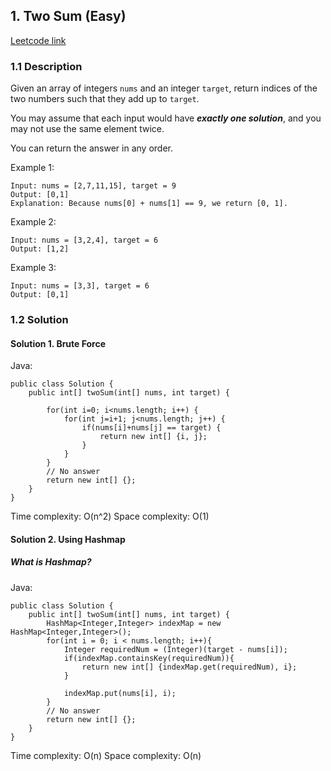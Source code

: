 ## 1. Two Sum (Easy)

[Leetcode link](https://leetcode.com/problems/two-sum/)

### 1.1 Description

Given an array of integers `nums` and an integer `target`, return indices of the two numbers such that they add up to `target`.

You may assume that each input would have **_exactly one solution_**, and you may not use the same element twice.

You can return the answer in any order.

Example 1:

    Input: nums = [2,7,11,15], target = 9
    Output: [0,1]
    Explanation: Because nums[0] + nums[1] == 9, we return [0, 1].

Example 2:

    Input: nums = [3,2,4], target = 6
    Output: [1,2]

Example 3:

    Input: nums = [3,3], target = 6
    Output: [0,1]

### 1.2 Solution

#### Solution 1. Brute Force

Java:

    public class Solution {
        public int[] twoSum(int[] nums, int target) {

            for(int i=0; i<nums.length; i++) {
                for(int j=i+1; j<nums.length; j++) {
                    if(nums[i]+nums[j] == target) {
                        return new int[] {i, j};
                    }
                }
            }
            // No answer
            return new int[] {};
        }
    }

Time complexity: O(n^2)
Space complexity: O(1)

#### Solution 2. Using Hashmap

##### What is Hashmap?

Java:

    public class Solution {
        public int[] twoSum(int[] nums, int target) {
            HashMap<Integer,Integer> indexMap = new HashMap<Integer,Integer>();
            for(int i = 0; i < nums.length; i++){
                Integer requiredNum = (Integer)(target - nums[i]);
                if(indexMap.containsKey(requiredNum)){
                    return new int[] {indexMap.get(requiredNum), i};
                }

                indexMap.put(nums[i], i);
            }
            // No answer
            return new int[] {};
        }
    }

Time complexity: O(n)
Space complexity: O(n)
